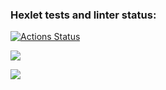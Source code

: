 ### Hexlet tests and linter status:
[![Actions Status](https://github.com/salvadorrus/java-project-78/actions/workflows/hexlet-check.yml/badge.svg)](https://github.com/salvadorrus/java-project-78/actions)

<a href="https://codeclimate.com/github/salvadorrus/java-project-78/maintainability"><img src="https://api.codeclimate.com/v1/badges/28a7aa200b503ae0e9d6/maintainability" /></a>

<a href="https://codeclimate.com/github/salvadorrus/java-project-78/test_coverage"><img src="https://api.codeclimate.com/v1/badges/28a7aa200b503ae0e9d6/test_coverage" /></a>
